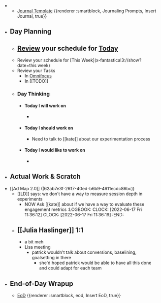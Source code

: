 -
	- [Journal Template](((62a73923-0d4c-4e1c-a939-7fd90622dd86))) {{renderer :smartblock, Journaling Prompts, Insert Journal, true}}
- ## Day Planning
	- [Review](((62a89da8-158e-4a7a-a23d-f866fb3100a9))) your schedule for [Today](x-fantastical3://show?date=[[2022/06/17]])
		-
	- Review your schedule for [This Week](x-fantastical3://show?date=this week)
	- Review your Tasks
		- In [Omnifocus](omnifocus:///forecast)
		- In [[TODO]]
	- ### Day Thinking
		- #### Today I will work on
			-
		- #### Today I should work on
			- Need to talk to [[kate]] about our experimentation process
		- #### Today I would like to work on
			-
- ## Actual Work & Scratch
- [[Ad Map 2.0]] ((62ab7e3f-2617-40ed-b6b9-4611ecdc86bc))
	- [[LD]] says: we don't have a way to measure session depth in experiments
		- NOW Ask [[kate]] about if we have a way to evaluate these engagement metrics
		  :LOGBOOK:
		  CLOCK: [2022-06-17 Fri 11:36:12]
		  CLOCK: [2022-06-17 Fri 11:36:19]
		  :END:
	- ## [[Julia Haslinger]] 1:1
		- a bit meh
		- Lisa meeting
			- patrick wouldn't talk about conversions, baselining, goalsetting in there
				- she'd hoped patrick would be able to have all this done and could adapt for each team
- ## End-of-Day Wrapup
	- [EoD](((62a8f8a3-8e3a-4933-a94d-35cf93d8efe9))) {{renderer :smartblock, eod, Insert EoD, true}}
